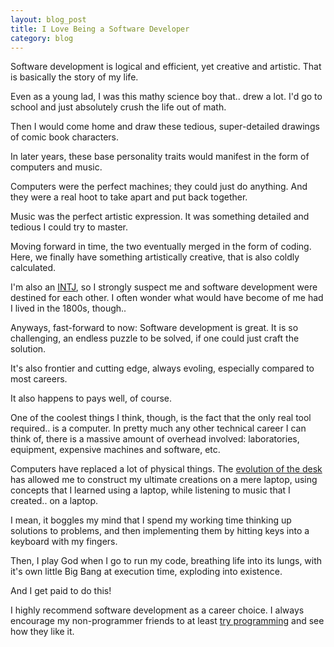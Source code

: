 ```yaml
---
layout: blog_post
title: I Love Being a Software Developer
category: blog
---
```


Software development is logical and efficient, yet creative and artistic. That is basically the story of my life.

Even as a young lad, I was this mathy science boy that.. drew a lot. I'd go to school and just absolutely crush the life out of math. 

Then I would come home and draw these tedious, super-detailed drawings of comic book characters.

In later years, these base personality traits would manifest in the form of computers and music.

Computers were the perfect machines; they could just do anything. And they were a real hoot to take apart and put back together.

Music was the perfect artistic expression. It was something detailed and tedious I could try to master.

Moving forward in time, the two eventually merged in the form of coding. Here, we finally have something artistically creative, that is also coldly calculated.

I'm also an [INTJ](http://www.personalitypage.com/high-level.html), so I strongly suspect me and software development were destined for each other. I often wonder what would have become of me had I lived in the 1800s, though..

Anyways, fast-forward to now: Software development is great. It is so challenging, an endless puzzle to be solved, if one could just craft the solution.

It's also frontier and cutting edge, always evoling, especially compared to most careers. 

It also happens to pays well, of course.

One of the coolest things I think, though, is the fact that the only real tool required.. is a computer. In pretty much any other technical career I can think of, there is a massive amount of overhead involved: laboratories, equipment, expensive machines and software, etc.

Computers have replaced a lot of physical things. The [evolution of the desk](https://www.youtube.com/watch?v=uGI00HV7Cfw) has allowed me to construct my ultimate creations on a mere laptop, using concepts that I learned using a laptop, while listening to music that I created.. on a laptop.

I mean, it boggles my mind that I spend my working time thinking up solutions to problems, and then implementing them by hitting keys into a keyboard with my fingers.

Then, I play God when I go to run my code, breathing life into its lungs, with it's own little Big Bang at execution time, exploding into existence.

And I get paid to do this!

I highly recommend software development as a career choice. I always encourage my non-programmer friends to at least [try programming](http://tryruby.org/levels/1/challenges/0) and see how they like it.